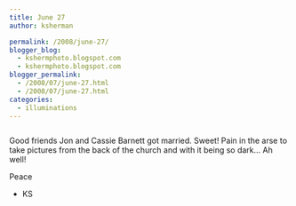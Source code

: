 ```yaml
---
title: June 27
author: ksherman

permalink: /2008/june-27/
blogger_blog:
  - kshermphoto.blogspot.com
  - kshermphoto.blogspot.com
blogger_permalink:
  - /2008/07/june-27.html
  - /2008/07/june-27.html
categories:
  - illuminations
---
```

<a href="http://4.bp.blogspot.com/_HTtVcKQt9f8/SIZrvW5aIFI/AAAAAAAAAuc/ijxveVyWIM0/s1600-h/June27-1.jpg"><img style="cursor: pointer;" src="http://4.bp.blogspot.com/_HTtVcKQt9f8/SIZrvW5aIFI/AAAAAAAAAuc/ijxveVyWIM0/s400/June27-1.jpg" alt="" id="BLOGGER_PHOTO_ID_5225982878954430546" border="0" /></a>  
<a href="http://1.bp.blogspot.com/_HTtVcKQt9f8/SIZrvgOGTqI/AAAAAAAAAuk/Nm25w3Jc0CU/s1600-h/June27-2.jpg"><img style="cursor: pointer;" src="http://1.bp.blogspot.com/_HTtVcKQt9f8/SIZrvgOGTqI/AAAAAAAAAuk/Nm25w3Jc0CU/s400/June27-2.jpg" alt="" id="BLOGGER_PHOTO_ID_5225982881457131170" border="0" /></a>  
<a href="http://3.bp.blogspot.com/_HTtVcKQt9f8/SIZrvwarfmI/AAAAAAAAAus/n8mSL4klDv0/s1600-h/June27-3.jpg"><img style="cursor: pointer;" src="http://3.bp.blogspot.com/_HTtVcKQt9f8/SIZrvwarfmI/AAAAAAAAAus/n8mSL4klDv0/s400/June27-3.jpg" alt="" id="BLOGGER_PHOTO_ID_5225982885804867170" border="0" /></a>  
<a href="http://1.bp.blogspot.com/_HTtVcKQt9f8/SIZrwM0I38I/AAAAAAAAAu0/_0L86Rs95ms/s1600-h/June27-4.jpg"><img style="cursor: pointer;" src="http://1.bp.blogspot.com/_HTtVcKQt9f8/SIZrwM0I38I/AAAAAAAAAu0/_0L86Rs95ms/s400/June27-4.jpg" alt="" id="BLOGGER_PHOTO_ID_5225982893427843010" border="0" /></a>

Good friends Jon and Cassie Barnett got married. Sweet! Pain in the arse to take pictures from the back of the church and with it being so dark... Ah well!

Peace  
- KS